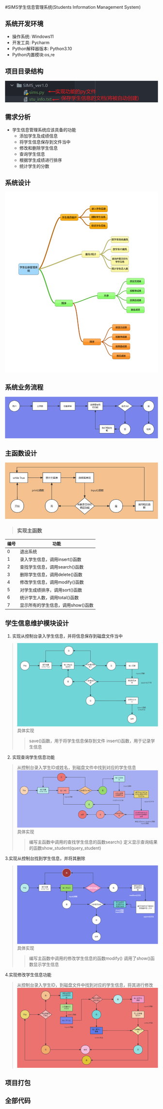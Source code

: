 #SIMS学生信息管理系统(Students Information Management System)

## 系统开发环境

- 操作系统: Windows11
- 开发工具: Pycharm
- Python解释器版本: Python3.10
- Python内置模块:os,re

## 项目目录结构

![项目目录结构](.\文件结构.png)

## 需求分析

- 学生信息管理系统应该具备的功能
  - 添加学生及成绩信息
  - 将学生信息保存到文件当中
  - 修改和删除学生信息
  - 查询学生信息
  - 根据学生成绩进行排序
  - 统计学生的分数

## 系统设计

![SIMS结构图](.\SIMS_structure_chart.png)

## 系统业务流程

![SIMS业务流程](.\SIMS业务流程.png)

## 主函数设计

![SIMS主函数设计](.\SIMS主函数设计.png)

> ### 实现主函数


| 编号 | 功能                               |
| ------ | ------------------------------------ |
| 0    | 退出系统                           |
| 1    | 录入学生信息，调用insert()函数     |
| 2    | 查找学生信息，调用search()函数     |
| 3    | 删除学生信息，调用delete()函数     |
| 4    | 修改学生信息，调用modify()函数     |
| 5    | 对学生成绩排序，调用sort()函数     |
| 6    | 统计学生人数，调用total()函数      |
| 7    | 显示所有的学生信息，调用show()函数 |

## 学生信息维护模块设计

1. 实现从控制台录入学生信息，并将信息保存到磁盘文件当中

> ![录入学生信息实现](.\SIMS录入学生信息实现.png)
> 具体实现
>
>> save()函数，用于将学生信息保存到文件
>> insert()函数，用于记录学生信息
>>
2. 实现查询学生信息功能
> 从控制台录入学生ID或姓名，到磁盘文件中找到对应的学生信息
> ![查询_统计实现](.\SIMS查询_统计模块设计.png)
>具体实现
>> 编写主函数中调用的查找学生信息的函数search()
>> 定义显示查询结果的函数show_student(query_student)

3.实现从控制台找到学生信息，并将其删除
> ![删除信息实现](.\SIMS删除模块.png)
>具体实现 
>> 编写主函数中调用的修改学生信息的函数modify()
>> 调用了show()函数显示学生信息

4.实现修改学生信息功能
> 从控制台录入学生ID，到磁盘文件中找到对应的学生信息，将其进行修改
> ![修改学生信息实现](.\SIMS修改学生信息.png)  


## 项目打包

## 全部代码

